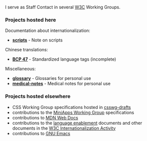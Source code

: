 I serve as Staff Contact in several [W3C](https://www.w3.org/) Working Groups.

### Projects hosted here

Documentation about internationalization:
* [**scripts**](https://github.com/xfq/scripts) - Note on scripts

Chinese translations:
* [**BCP 47**](https://xfq.github.io/translation/bcp47/index.zh-Hans.html) - Standardized language tags (incomplete)

Miscellaneous:
* [**glossary**](https://github.com/xfq/glossary) - Glossaries for personal use
* [**medical-notes**](https://github.com/xfq/medical-notes) - Medical notes for personal use

### Projects hosted elsewhere

* CSS Working Group specifications hosted in [csswg-drafts](https://github.com/w3c/csswg-drafts/)
* contributions to the [MiniApps Working Group](https://www.w3.org/2021/miniapps/) specifications
* contributions to [MDN Web Docs](https://developer.mozilla.org/)
* contributions to the [language enablement](https://www.w3.org/International/layout) documents and other documents in the [W3C Internationalization Activity](https://www.w3.org/International/)
* contributions to [GNU Emacs](https://www.gnu.org/software/emacs/)
